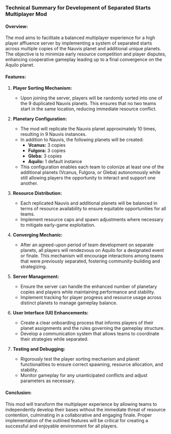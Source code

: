 ### Technical Summary for Development of Separated Starts Multiplayer Mod

#### Overview:
The mod aims to facilitate a balanced multiplayer experience for a high player affluence server by implementing a system of separated starts across multiple copies of the Nauvis planet and additional unique planets. The objective is to minimize early resource competition and player disputes, enhancing cooperative gameplay leading up to a final convergence on the Aquilo planet.

#### Features:

1. **Player Sorting Mechanism:**
   - Upon joining the server, players will be randomly sorted into one of the 9 duplicated Nauvis planets. This ensures that no two teams start in the same location, reducing immediate resource conflict.

2. **Planetary Configuration:**
   - The mod will replicate the Nauvis planet approximately 10 times, resulting in 9 Nauvis instances.
   - In addition to Nauvis, the following planets will be created:
     - **Vcanus:** 3 copies
     - **Fulgora:** 3 copies
     - **Gleba:** 3 copies
     - **Aquilo:** 1 default instance
   - This configuration enables each team to colonize at least one of the additional planets (Vcanus, Fulgora, or Gleba) autonomously while still allowing players the opportunity to interact and support one another.

3. **Resource Distribution:**
   - Each replicated Nauvis and additional planets will be balanced in terms of resource availability to ensure equitable opportunities for all teams.
   - Implement resource caps and spawn adjustments where necessary to mitigate early-game exploitation.

4. **Converging Mechanic:**
   - After an agreed-upon period of team development on separate planets, all players will rendezvous on Aquilo for a designated event or finale. This mechanism will encourage interactions among teams that were previously separated, fostering community-building and strategizing.

5. **Server Management:**
   - Ensure the server can handle the enhanced number of planetary copies and players while maintaining performance and stability.
   - Implement tracking for player progress and resource usage across distinct planets to manage gameplay balance.

6. **User Interface (UI) Enhancements:**
   - Create a clear onboarding process that informs players of their planet assignments and the rules governing the gameplay structure.
   - Develop a communication system that allows teams to coordinate their strategies while separated.

7. **Testing and Debugging:**
   - Rigorously test the player sorting mechanism and planet functionalities to ensure correct spawning, resource allocation, and stability.
   - Monitor gameplay for any unanticipated conflicts and adjust parameters as necessary.

#### Conclusion:
This mod will transform the multiplayer experience by allowing teams to independently develop their bases without the immediate threat of resource contention, culminating in a collaborative and engaging finale. Proper implementation of the outlined features will be critical for creating a successful and enjoyable environment for all players.